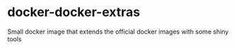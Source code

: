 # docker-docker-extras

Small docker image that extends the official docker images with some shiny tools
